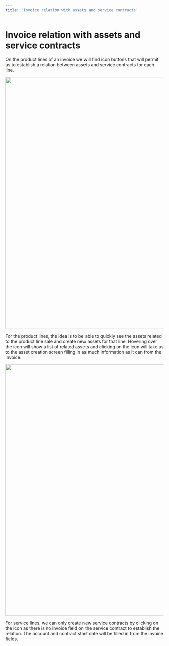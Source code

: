 ```yaml
---
title: 'Invoice relation with assets and service contracts'
---
```


Invoice relation with assets and service contracts
==================================================

On the product lines of an invoice we will find icon buttons that will
permit us to establish a relation between assets and service contracts
for each line.

<img src="/en/corebos/invoiceasset01.png" class="align-center" width="800" />

For the product lines, the idea is to be able to quickly see the assets
related to the product line sale and create new assets for that line.
Hovering over the icon will show a list of related assets and clicking
on the icon will take us to the asset creation screen filling in as much
information as it can from the invoice.

<img src="/en/corebos/invoiceasset02.png" class="align-center" width="800" />

For service lines, we can only create new service contracts by clicking
on the icon as there is no invoice field on the service contract to
establish the relation. The account and contract start date will be
filled in from the invoice fields.
